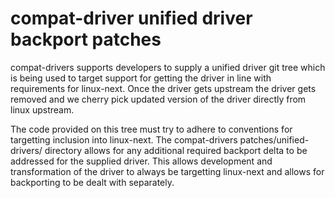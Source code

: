 # compat-driver unified driver backport patches

compat-drivers supports developers to supply a unified
driver git tree which is being used to target support
for getting the driver in line with requirements for
linux-next. Once the driver gets upstream the driver
gets removed and we cherry pick updated version of the
driver directly from linux upstream.

The code provided on this tree must try to adhere to
conventions for targetting inclusion into linux-next.
The compat-drivers patches/unified-drivers/ directory
allows for any additional required backport delta to
be addressed for the supplied driver. This allows
development and transformation of the driver to always
be targetting linux-next and allows for backporting
to be dealt with separately.
